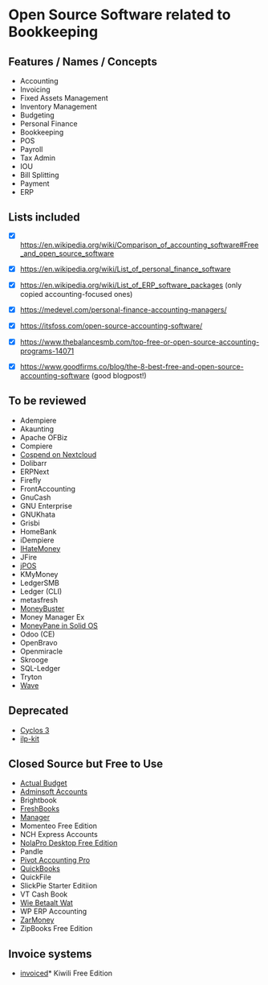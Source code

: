 # Open Source Software related to Bookkeeping

## Features / Names / Concepts
* Accounting
* Invoicing
* Fixed Assets Management
* Inventory Management
* Budgeting
* Personal Finance
* Bookkeeping
* POS
* Payroll
* Tax Admin
* IOU
* Bill Splitting
* Payment
* ERP

## Lists included
* [x] https://en.wikipedia.org/wiki/Comparison_of_accounting_software#Free_and_open_source_software
* [x] https://en.wikipedia.org/wiki/List_of_personal_finance_software
* [x] https://en.wikipedia.org/wiki/List_of_ERP_software_packages (only copied accounting-focused ones)
* [x] https://medevel.com/personal-finance-accounting-managers/
* [x] https://itsfoss.com/open-source-accounting-software/
* [x] https://www.thebalancesmb.com/top-free-or-open-source-accounting-programs-14071
* [x] https://www.goodfirms.co/blog/the-8-best-free-and-open-source-accounting-software (good blogpost!)
 

## To be reviewed
* Adempiere
* Akaunting
* Apache OFBiz
* Compiere
* [Cospend on Nextcloud](https://nextcloud.com/blog/cospend-another-bit-in-the-nextcloud-ecosystem/)
* Dolibarr
* ERPNext
* Firefly
* FrontAccounting
* GnuCash
* GNU Enterprise
* GNUKhata
* Grisbi
* HomeBank
* iDempiere
* [IHateMoney](https://ihatemoney.org/)
* JFire
* [jPOS](http://jpos.org/)
* KMyMoney
* LedgerSMB
* Ledger (CLI)
* metasfresh
* [MoneyBuster](https://play.google.com/store/apps/details?id=net.eneiluj.moneybuster&hl=en&gl=US)
* Money Manager Ex
* [MoneyPane in Solid OS](https://github.com/solid/money-pane)
* Odoo (CE)
* OpenBravo
* Openmiracle
* Skrooge
* SQL-Ledger
* Tryton
* [Wave](https://www.waveapps.com)

## Deprecated
* [Cyclos 3](https://www.cyclos.org/products/cyclos3/)
* [ilp-kit](https://github.com/interledger-deprecated/ilp-kit)

## Closed Source but Free to Use
* [Actual Budget](https://actualbudget.com/)
* [Adminsoft Accounts](https://www.adminsoftware.biz/)
* Brightbook
* [FreshBooks](https://www.freshbooks.com/)
* [Manager](https://www.manager.io/download/)
* Momenteo Free Edition
* NCH Express Accounts
* [NolaPro Desktop Free Edition](https://www.nolapro.com/downloads)
* Pandle
* [Pivot Accounting Pro](https://play.google.com/store/apps/details?id=tech.kingsgate.pivot&hl=en_AU)
* [QuickBooks](https://quickbooks.intuit.com/)
* QuickFile
* SlickPie Starter Editiion
* VT Cash Book
* [Wie Betaalt Wat](https://wiebetaaltwat.nl/)
* WP ERP Accounting
* [ZarMoney](https://www.zarmoney.com/)
* ZipBooks Free Edition


## Invoice systems
* [invoiced](https://www.invoiced.com/resources/docs/api/#invoice-object)* Kiwili Free Edition
